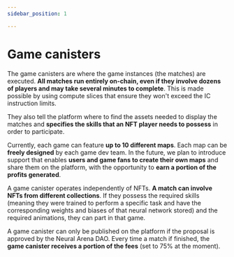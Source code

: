 ```yaml
---
sidebar_position: 1

---
```


# Game canisters

The game canisters are where the game instances (the matches) are executed. **All matches run entirely on-chain, even if they involve dozens of players and may take several minutes to complete**. This is made possible by using compute slices that ensure they won't exceed the IC instruction limits.

They also tell the platform where to find the assets needed to display the matches and **specifies the skills that an NFT player needs to possess** in order to participate.

Currently, each game can feature **up to 10 different maps**. Each map can be **freely designed** by each game dev team. In the future, we plan to introduce support that enables **users and game fans to create their own maps** and share them on the platform, with the opportunity to **earn a portion of the profits generated**.

A game canister operates independently of NFTs. **A match can involve NFTs from different collections**. If they possess the required skills (meaning they were trained to perform a specific task and have the corresponding weights and biases of that neural network stored) and the required animations, they can part in that game.

A game canister can only be published on the platform if the proposal is approved by the Neural Arena DAO. Every time a match if finished, the **game canister receives a portion of the fees** (set to 75% at the moment).